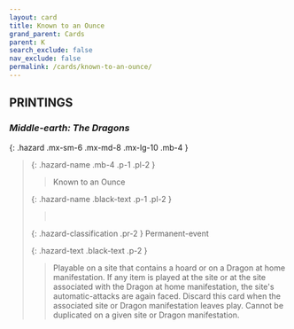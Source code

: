 ```yaml
---
layout: card
title: Known to an Ounce
grand_parent: Cards
parent: K
search_exclude: false
nav_exclude: false
permalink: /cards/known-to-an-ounce/
---
```


## PRINTINGS


### _Middle-earth: The Dragons_

{: .hazard .mx-sm-6 .mx-md-8 .mx-lg-10 .mb-4 }
> {: .hazard-name .mb-4 .p-1 .pl-2 }
> > <div class="hazard-mp"></div>
> > <div class="card-name">Known to an Ounce</div>
>
> {: .hazard-name .black-text .p-1 .pl-2 }
> > &nbsp;
>
> {: .hazard-classification .pr-2 }
> Permanent-event
>
> {: .hazard-text .black-text .p-2 }
> > Playable on a site that contains a hoard or on a Dragon at home manifestation. If any item is played at the site or at the site associated with the Dragon at home manifestation, the site's automatic-attacks are again faced. Discard this card when the associated site or Dragon manifestation leaves play. Cannot be duplicated on a given site or Dragon manifestation. 
>

